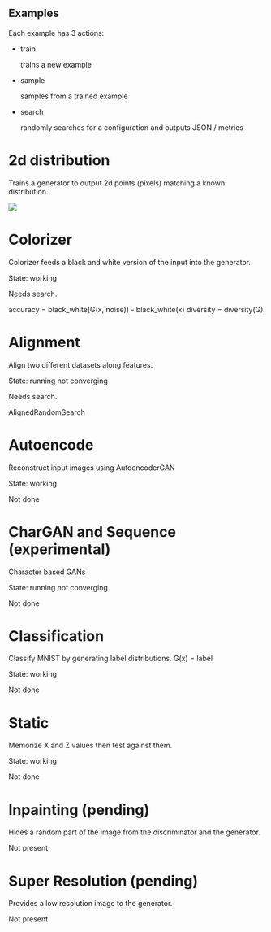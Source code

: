 Examples
--------

Each example has 3 actions:

* train
  
  trains a new example

* sample

  samples from a trained example

* search
  
  randomly searches for a configuration and outputs JSON / metrics


2d distribution
===================

Trains a generator to output 2d points (pixels) matching a known distribution.

![](https://j.gifs.com/NxRKnD.gif)

Colorizer 
=========

Colorizer feeds a black and white version of the input into the generator.

State: working

Needs search.  

accuracy = black_white(G(x, noise)) - black_white(x)
diversity = diversity(G)

Alignment
=========

Align two different datasets along features.

State: running not converging

Needs search.

AlignedRandomSearch

Autoencode
==========

Reconstruct input images using AutoencoderGAN

State: working

Not done

CharGAN and Sequence (experimental)
===================================

Character based GANs

State: running not converging

Not done

Classification
==============

Classify MNIST by generating label distributions.  G(x) = label

State: working

Not done

Static
======

Memorize X and Z values then test against them.

State: working

Not done

Inpainting (pending)
==========

Hides a random part of the image from the discriminator and the generator.

Not present

Super Resolution (pending)
================

Provides a low resolution image to the generator.

Not present
